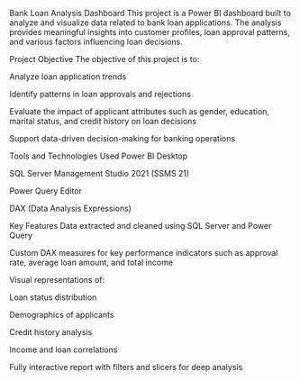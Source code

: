 Bank Loan Analysis Dashboard
This project is a Power BI dashboard built to analyze and visualize data related to bank loan applications. The analysis provides meaningful insights into customer profiles, loan approval patterns, and various factors influencing loan decisions.

Project Objective
The objective of this project is to:

Analyze loan application trends

Identify patterns in loan approvals and rejections

Evaluate the impact of applicant attributes such as gender, education, marital status, and credit history on loan decisions

Support data-driven decision-making for banking operations

Tools and Technologies Used
Power BI Desktop

SQL Server Management Studio 2021 (SSMS 21)

Power Query Editor

DAX (Data Analysis Expressions)

Key Features
Data extracted and cleaned using SQL Server and Power Query

Custom DAX measures for key performance indicators such as approval rate, average loan amount, and total income

Visual representations of:

Loan status distribution

Demographics of applicants

Credit history analysis

Income and loan correlations

Fully interactive report with filters and slicers for deep analysis
